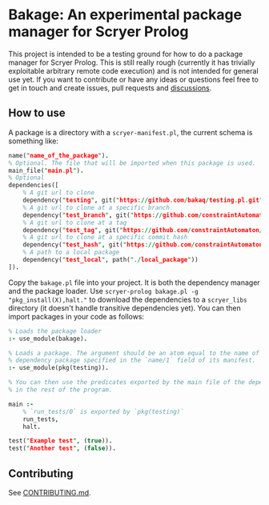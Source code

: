 # Bakage: An experimental package manager for Scryer Prolog

This project is intended to be a testing ground for how to do a package manager
for Scryer Prolog. This is still really rough (currently it has trivially
exploitable arbitrary remote code execution) and is not intended for general
use yet. If you want to contribute or have any ideas or questions feel free to
get in touch and create issues, pull requests and
[discussions](https://github.com/bakaq/bakage/discussions).

## How to use

A package is a directory with a `scryer-manifest.pl`, the current schema is something like:

```prolog
name("name_of_the_package").
% Optional. The file that will be imported when this package is used.
main_file("main.pl").
% Optional
dependencies([
    % A git url to clone
    dependency("testing", git("https://github.com/bakaq/testing.pl.git")),
    % A git url to clone at a specific branch
    dependency("test_branch", git("https://github.com/constraintAutomaton/test-prolog-package-manager.git", branch("branch"))),
    % A git url to clone at a tag
    dependency("test_tag", git("https://github.com/constraintAutomaton/test-prolog-package-manager.git", tag("tag"))),
    % A git url to clone at a specific commit hash
    dependency("test_hash", git("https://github.com/constraintAutomaton/test-prolog-package-manager.git", hash("d19fefc1d7907f6675e181601bb9b8b94561b441"))),
    % A path to a local package
    dependency("test_local", path("./local_package"))
]).

```

Copy the `bakage.pl` file into your project. It is both the dependency manager and
the package loader. Use `scryer-prolog bakage.pl -g "pkg_install(X),halt."` to download
the dependencies to a `scryer_libs` directory (it doesn't handle transitive
dependencies yet). You can then import packages in your code as follows:

```prolog
% Loads the package loader
:- use_module(bakage).

% Loads a package. The argument should be an atom equal to the name of the
% dependency package specified in the `name/1` field of its manifest.
:- use_module(pkg(testing)).

% You can then use the predicates exported by the main file of the dependency
% in the rest of the program.

main :-
    % `run_tests/0` is exported by `pkg(testing)`
    run_tests,
    halt.

test("Example test", (true)).
test("Another test", (false)).
```

## Contributing

See [CONTRIBUTING.md](CONTRIBUTING.md).
